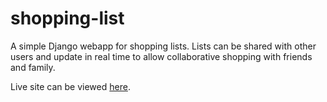 # shopping-list
A simple Django webapp for shopping lists. Lists can be shared with other users and update in real time to allow collaborative shopping with friends and family.

Live site can be viewed [here](https://shoppin-mate.herokuapp.com/).
